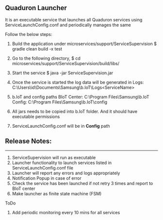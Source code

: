 ## Quaduron Launcher

It is an executable service that launches all Quaduron services using ServiceLaunchConfig.conf
and periodically manages the same

Follow the below steps:

1. Build the application under microservices/support/ServiceSupervision
 $ gradle clean build -x test

2. Go to the following directory,
 $ cd microservices/support/ServiceSupervision/build/libs/

3. Start the service
 $ java -jar ServiceSupervision.jar

4. Once the service is started the log data will be generated in
  Logs:        C:\Users\id\Documents\Samsung\b.IoT\Logs\<ServiceName>

5. b.IoT and config paths
  BIoT Center: C:\Program Files\Samsung\b.IoT
  Config:      C:\Program Files\Samsung\b.IoT\config

6. All jars needs to be copied into b.IoT folder. And it should have executable permissions

7. ServiceLaunchConfig.conf will be in **Config** path

## Release Notes:
------------------
1. ServiceSupervision will run as executable
2. Launcher functionality to launch services listed in ServiceLaunchConfig.conf file
3. Launcher will report any errors and logs appropriately
4. Notification Popup in case of error
5. Check the service has been launched if not retry 3 times and report to BIoT center
6. Make launcher as finite state machine (FSM)

ToDo
1. Add periodic monitoring every 10 mins for all services
